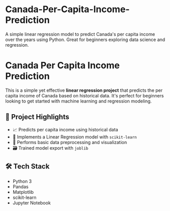 # Canada-Per-Capita-Income-Prediction
A simple linear regression model to predict Canada's per capita income over the years using Python. Great for beginners exploring data science and regression.

# Canada Per Capita Income Prediction

This is a simple yet effective **linear regression project** that predicts the per capita income of Canada based on historical data. It's perfect for beginners looking to get started with machine learning and regression modeling.

## 📌 Project Highlights

- 📈 Predicts per capita income using historical data
- 🧠 Implements a Linear Regression model with `scikit-learn`
- 🧼 Performs basic data preprocessing and visualization
- 🗃️ Trained model export with `joblib`

## 🛠️ Tech Stack

- Python 3
- Pandas
- Matplotlib
- scikit-learn
- Jupyter Notebook
